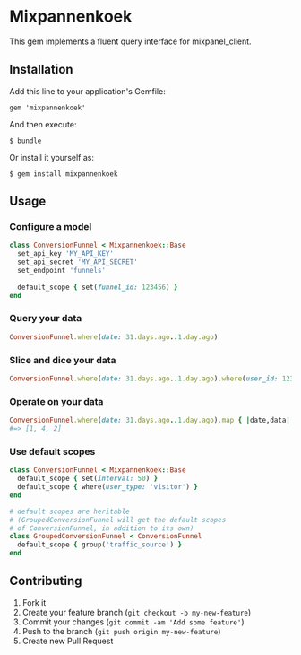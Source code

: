 # Mixpannenkoek

This gem implements a fluent query interface for mixpanel_client.

## Installation

Add this line to your application's Gemfile:

    gem 'mixpannenkoek'

And then execute:

    $ bundle

Or install it yourself as:

    $ gem install mixpannenkoek

## Usage

### Configure a model

```ruby
class ConversionFunnel < Mixpannenkoek::Base
  set_api_key 'MY_API_KEY'
  set_api_secret 'MY_API_SECRET'
  set_endpoint 'funnels'
  
  default_scope { set(funnel_id: 123456) }
end
```

### Query your data

```ruby
ConversionFunnel.where(date: 31.days.ago..1.day.ago)
```

### Slice and dice your data

```ruby
ConversionFunnel.where(date: 31.days.ago..1.day.ago).where(user_id: 123).set(interval: 50).group('traffic_source')
```

### Operate on your data

```ruby
ConversionFunnel.where(date: 31.days.ago..1.day.ago).map { |date,data| data['steps'].last['count'] }
#=> [1, 4, 2]
```

### Use default scopes
```ruby
class ConversionFunnel < Mixpannenkoek::Base
  default_scope { set(interval: 50) }
  default_scope { where(user_type: 'visitor') }
end

# default scopes are heritable
# (GroupedConversionFunnel will get the default scopes
# of ConversionFunnel, in addition to its own)
class GroupedConversionFunnel < ConversionFunnel
  default_scope { group('traffic_source') }
end
```

## Contributing

1. Fork it
2. Create your feature branch (`git checkout -b my-new-feature`)
3. Commit your changes (`git commit -am 'Add some feature'`)
4. Push to the branch (`git push origin my-new-feature`)
5. Create new Pull Request
